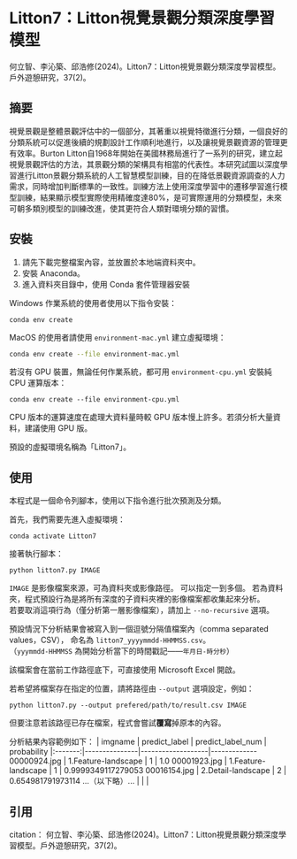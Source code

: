 # Litton7：Litton視覺景觀分類深度學習模型
何立智、李沁築、邱浩修(2024)。Litton7：Litton視覺景觀分類深度學習模型。戶外遊憩研究，37(2)。

## 摘要
  視覺景觀是整體景觀評估中的一個部分，其著重以視覺特徵進行分類，一個良好的分類系統可以促進後續的規劃設計工作順利地進行，以及讓視覺景觀資源的管理更有效率。Burton Litton自1968年開始在美國林務局進行了一系列的研究，建立起視覺景觀評估的方法，其景觀分類的架構具有相當的代表性。本研究試圖以深度學習進行Litton景觀分類系統的人工智慧模型訓練，目的在降低景觀資源調查的人力需求，同時增加判斷標準的一致性。訓練方法上使用深度學習中的遷移學習進行模型訓練，結果顯示模型實際使用精確度達80%，是可實際運用的分類模型，未來可朝多類別模型的訓練改進，使其更符合人類對環境分類的習慣。


## 安裝

1. 請先下載完整檔案內容，並放置於本地端資料夾中。
2. 安裝 Anaconda。
3. 進入資料夾目錄中，使用 Conda 套件管理器安裝

Windows 作業系統的使用者使用以下指令安裝：
```console
conda env create
```

MacOS 的使用者請使用 `environment-mac.yml` 建立虛擬環境：
```zsh
conda env create --file environment-mac.yml
```

若沒有 GPU 裝置，無論任何作業系統，都可用 `environment-cpu.yml` 安裝純 CPU 運算版本：
```console
conda env create --file environment-cpu.yml
```
CPU 版本的運算速度在處理大資料量時較 GPU 版本慢上許多。若須分析大量資料，建議使用 GPU 版。

預設的虛擬環境名稱為「Litton7」。

## 使用

本程式是一個命令列腳本，使用以下指令進行批次預測及分類。

首先，我們需要先進入虛擬環境：

```console
conda activate Litton7
```

接著執行腳本：

```console
python litton7.py IMAGE
```

`IMAGE` 是影像檔案來源，可為資料夾或影像路徑。 可以指定一到多個。 
若為資料夾，程式預設行為是將所有深度的子資料夾裡的影像檔案都收集起來分析。  
若要取消這項行為（僅分析第一層影像檔案），請加上 `--no-recursive` 選項。

預設情況下分析結果會被寫入到一個逗號分隔值檔案內（comma separated values，CSV），
命名為 `litton7_yyyymmdd-HHMMSS.csv`。  
（`yyymmdd-HHMMSS` 為開始分析當下的時間戳記——`年月日-時分秒`）

該檔案會在當前工作路徑底下，可直接使用 Microsoft Excel 開啟。

若希望將檔案存在指定的位置，請將路徑由 `--output` 選項設定，例如：
```console
python litton7.py --output prefered/path/to/result.csv IMAGE
```
但要注意若該路徑已存在檔案，程式會嘗試**覆寫**掉原本的內容。

分析結果內容範例如下：
| imgname | predict_label | predict_label_num | probability
|:-------:|---------------|-------------------|-------------
00000924.jpg | 1.Feature-landscape | 1 | 1.0
00001923.jpg | 1.Feature-landscape | 1 | 0.9999349117279053
00016154.jpg | 2.Detail-landscape | 2 | 0.654981791973114
...（以下略）... | | |



[trained weight]: https://drive.google.com/file/d/1177rxfD7Yx5F5ZzEqDGBeAIYHTLU3lj9/view?usp=drive_link


## 引用
citation：
何立智、李沁築、邱浩修(2024)。Litton7：Litton視覺景觀分類深度學習模型。戶外遊憩研究，37(2)。



